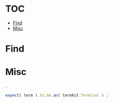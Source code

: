 # TOC
   - [Find](#find)
   - [Misc](#misc)
<a name=""></a>
 
<a name="find"></a>
# Find
<a name="misc"></a>
# Misc
.

```js
expect( term ).to.be.an( termkit.Terminal ) ;
```

